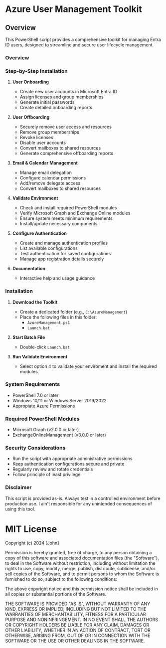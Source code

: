 # Azure User Management Toolkit

## Overview
This PowerShell script provides a comprehensive toolkit for managing Entra ID users, designed to streamline and secure user lifecycle management.

### Overview

### Step-by-Step Installation
1. **User Onboarding**
   - Create new user accounts in Microsoft Entra ID
   - Assign licenses and group memberships
   - Generate initial passwords
   - Create detailed onboarding reports


2. **User Offboarding**
   - Securely remove user access and resources
   - Remove group memberships
   - Revoke licenses
   - Disable user accounts
   - Convert mailboxes to shared resources
   - Generate comprehensive offboarding reports


3. **Email & Calendar Management**
   - Manage email delegation
   - Configure calendar permissions
   - Add/remove delegate access
   - Convert mailboxes to shared resources

4. **Validate Environment**
   - Check and install required PowerShell modules
   - Verify Microsoft Graph and Exchange Online modules
   - Ensure system meets minimum requirements
   - Install/update necessary components

5. **Configure Authentication**
   - Create and manage authentication profiles
   - List available configurations
   - Test authentication for saved configurations
   - Manage app registration details securely

6. **Documentation**
   - Interactive help and usage guidance

### Installation
1. **Download the Toolkit**
   - Create a dedicated folder (e.g., `C:\AzureManagement`)
   - Place the following files in this folder:
     - `AzureManagement.ps1`
     - `Launch.bat`
     
2. **Start Batch File**
     - Double-click `Launch.bat`

3. **Run Validate Environment**
     - Select option 4 to validate your enviroment and install the required modules

### System Requirements
- PowerShell 7.0 or later
- Windows 10/11 or Windows Server 2019/2022
- Appropiate Azure Permissions

### Required PowerShell Modules
- Microsoft.Graph (v2.0.0 or later)
- ExchangeOnlineManagement (v3.0.0 or later)

### Security Considerations
- Run the script with appropriate administrative permissions
- Keep authentication configurations secure and private
- Regularly review and rotate credentials
- Follow principle of least privilege

### Disclaimer
This script is provided as-is. Always test in a controlled environment before production use. 
I ain't responsible for any unintended consequences of using this tool.

# MIT License

Copyright (c) 2024 [John]

Permission is hereby granted, free of charge, to any person obtaining a copy
of this software and associated documentation files (the "Software"), to deal
in the Software without restriction, including without limitation the rights
to use, copy, modify, merge, publish, distribute, sublicense, and/or sell
copies of the Software, and to permit persons to whom the Software is
furnished to do so, subject to the following conditions:

The above copyright notice and this permission notice shall be included in all
copies or substantial portions of the Software.

THE SOFTWARE IS PROVIDED "AS IS", WITHOUT WARRANTY OF ANY KIND, EXPRESS OR
IMPLIED, INCLUDING BUT NOT LIMITED TO THE WARRANTIES OF MERCHANTABILITY,
FITNESS FOR A PARTICULAR PURPOSE AND NONINFRINGEMENT. IN NO EVENT SHALL THE
AUTHORS OR COPYRIGHT HOLDERS BE LIABLE FOR ANY CLAIM, DAMAGES OR OTHER
LIABILITY, WHETHER IN AN ACTION OF CONTRACT, TORT OR OTHERWISE, ARISING FROM,
OUT OF OR IN CONNECTION WITH THE SOFTWARE OR THE USE OR OTHER DEALINGS IN THE
SOFTWARE.
